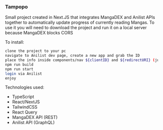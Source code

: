### Tampopo

Small project created in Next.JS that integrates MangaDEX and Anilist APIs together to automatically update progress of currently reading Mangas.
To use it you will need to download the project and run it on a local server because MangaDEX blocks CORS

To install:

```bash
clone the project to your pc
navigate to Anilist dev page, create a new app and grab the ID
place the info inside components/nav ${clientID} and ${redirectURI} (just use http://localhost:3000)
npm run build
npm run start
login via Anilist
enjoy
```

Technologies used:
- TypeScript
- React/NextJS
- TailwindCSS
- React Query
- MangaDEX API (REST)
- Anilist API (GraphQL)

